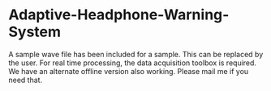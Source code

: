 Adaptive-Headphone-Warning-System
=================================
A sample wave file has been included for a sample. This can be replaced by the user. For real time processing, the data acquisition toolbox is required. We have an alternate offline version also working. Please mail me if you need that. 